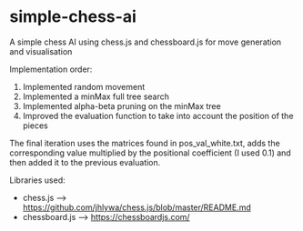 # simple-chess-ai
A simple chess AI using chess.js and chessboard.js for move generation and visualisation

Implementation order:
1. Implemented random movement
2. Implemented a minMax full tree search
3. Implemented alpha-beta pruning on the minMax tree
4. Improved the evaluation function to take into account the position of the pieces

The final iteration uses the matrices found in pos_val_white.txt, adds the corresponding value multiplied by 
the positional coefficient (I used 0.1) and then added it to the previous evaluation.

Libraries used:
* chess.js        -->  https://github.com/jhlywa/chess.js/blob/master/README.md
* chessboard.js   -->  https://chessboardjs.com/

